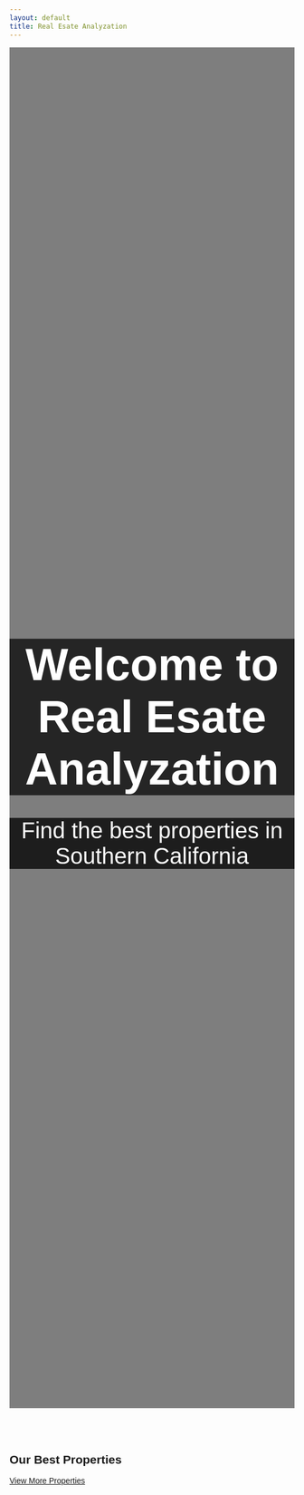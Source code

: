 ```yaml
---
layout: default
title: Real Esate Analyzation
---
```


<html lang="en">
<head>
    <meta charset="UTF-8">
    <meta name="viewport" content="width=device-width, initial-scale=1.0">
    <link rel="stylesheet" href="https://stackpath.bootstrapcdn.com/bootstrap/4.5.2/css/bootstrap.min.css">
    <title>Real Esate Analyzation</title>
    <style>
        body {
            font-family: Arial, sans-serif;
        }
        .hero-section {
            height: 60vh;
            background-image: url('https://media.architecturaldigest.com/photos/64935ffc5e386c8d06f7be5b/16:9/w_2560%2Cc_limit/10644BellagioRoad193.jpg');
            background-size: cover;
            background-position: center;
            color: white;
            display: flex;
            align-items: center;
            justify-content: center;
            text-align: center;
            position: relative; /* Add this line to make the background overlay work */
        }
        /* Background overlay */
        .hero-section::before {
            content: "";
            background: rgba(0, 0, 0, 0.5); /* Adjust the transparency by changing the last value (0.5) */
            position: absolute;
            top: 0;
            right: 0;
            bottom: 0;
            left: 0;
            z-index: -1; /* Place it behind the text content */
        }
        .hero-section h1 {
            font-size: 80px;
            margin-bottom: 20px;
            background: rgba(0, 0, 0, 0.7);
        }
        .hero-section p {
            font-size: 40px;
            margin-bottom: 20px;
            background: rgba(0, 0, 0, 0.77);
        }
        .top-houses, .recommendations {
            padding: 50px 0;
        }
        .house-card {
            margin-bottom: 30px;
        }
    </style>
</head>
<body>

<!-- Hero Section -->
<section class="hero-section">
    <div>
        <h1>Welcome to Real Esate Analyzation</h1>
        <p>Find the best properties in Southern California</p>
    </div>
</section>

<!-- Top House Section -->

<section class="top-houses container">
    <h2 class="text-center">Our Best Properties</h2>
    <div class="row" id="house-list"></div> <!-- This is where we'll display the house information -->
    <div class="text-center mt-4">
        <a href="#" class="btn btn-primary btn-lg font-weight-bold" id="viewMoreHouses">View More Properties</a>
    </div>
</section>

<script>
    // Function to get the correct link for "View More Houses" based on the hostname
    function getHousesLink() {
        if (location.hostname === "localhost" || location.hostname === "127.0.0.1") {
            return "/houses";
        } else {
            return "https://real-estate-analyzation.github.io/RealEstateFrontend/houses";
        }
    }

    // Update the "View More Houses" link dynamically
    const viewMoreHousesLink = document.getElementById('viewMoreHouses');
    viewMoreHousesLink.href = getHousesLink();
</script>

<!-- Personalized Recommendations Section 
<section class="recommendations container">
    <h2 class="text-center">Get Personalized Recommendations</h2>
    <p class="text-center">Answer a few questions and get houses recommendations tailored just for you</p>
    <div class="text-center mt-4">
        <a href="#" class="btn btn-primary btn-lg font-weight-bold" id="getStartedButton">Get Started</a>
    </div>
</section>

<script>
    // Function to get the correct link for "Get Started" based on the hostname
    function getGetStartedLink() {
        if (location.hostname === "localhost" || location.hostname === "127.0.0.1") {
            return "/houserecommendation";
        } else {
            return "https://real-estate-analyzation.github.io/RealEstateFrontend/houserecommendation";
        }
    }

    // Update the "Get Started" link dynamically
    const getStartedButton = document.getElementById('getStartedButton');
    getStartedButton.href = getGetStartedLink();
</script>-->


<script>
    // Function to fetch and display houses information
    async function fetchHouses() {
        try {
            const response = await fetch('http://127.0.0.1:8181/api/house/houses'); // Replace with your API URL
            const data = await response.json();

            // Select the div where you want to display the houses
            const houseList = document.getElementById('house-list');

            // Loop through the first 3 houses (assuming API returns an array of houses)
            data.slice(0, 3).forEach(house => {
                // Create a div to hold house card
                const houseCard = document.createElement('div');
                houseCard.classList.add('col-lg-4', 'col-md-6', 'mb-4'); // Adjust the column size here
                houseCard.innerHTML = `
                    <div class="card">
                        <img src="${house.imgSRC || placeholderImageUrl}" class="card-img-top" alt="${house.address}">
                        <div class="card-body">
                            <h5 class="card-title">${house.address}</h5>
                            <h5 class="card-title">Price: ${house.price}</h5>
                            <p class="card-text">${house.livingarea} sqft</p>
                            <p class="card-text">Bedrooms: ${house.bedrooms}</p>
                            <p class="card-text">Bathrooms: ${house.bathrooms}</p>
                            <a href="${getHouseDetailsLink(house.id)}" class="btn btn-primary view-details-btn">View Details</a>
                        </div>
                    </div>
                `;
                houseList.appendChild(houseCard);
            });

        function getHouseDetailsLink(houseId) {
            let baseUrl;

            if (location.hostname === "localhost" || location.hostname === "127.0.0.1") {
                baseUrl = "/houses/";
            } else {
                baseUrl = "https://real-estate-analyzation.github.io/RealEstateFrontend/houses/";
            }

            return `${baseUrl}house_details?id=${houseId}`;
        }

        } catch (error) {
            console.error('Error fetching data:', error);
        }
    }

    // Call the fetchHouses function when the page loads
    window.addEventListener('load', fetchHouses);
</script>

<script src="https://code.jquery.com/jquery-3.5.1.slim.min.js"></script>
<script src="https://cdn.jsdelivr.net/npm/@popperjs/core@2.9.3/dist/umd/popper.min.js"></script>
<script src="https://stackpath.bootstrapcdn.com/bootstrap/4.5.2/js/bootstrap.min.js"></script>
</body>
</html>
